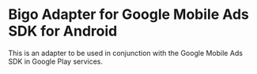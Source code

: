 # Bigo Adapter for Google Mobile Ads SDK for Android

This is an adapter to be used in conjunction with the Google Mobile Ads SDK in
Google Play services.